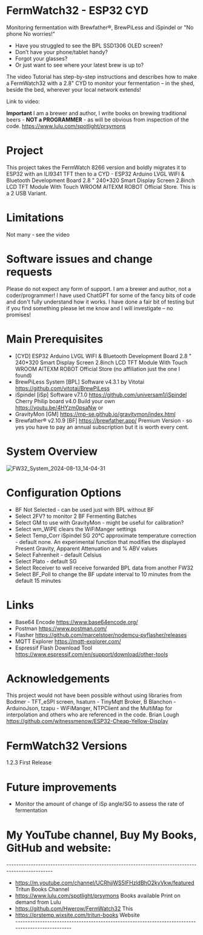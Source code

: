 # FermWatch32 - ESP32 CYD
Monitoring fermentation with Brewfather®, BrewPiLess and iSpindel or "No phone No worries!"

- Have you struggled to see the BPL SSD1306 OLED screen?
- Don’t have your phone/tablet handy?
- Forgot your glasses?
- Or just want to see where your latest brew is up to?

The video Tutorial has step-by-step instructions and describes how to make a FermWatch32 with a 2.8" CYD to monitor your fermentation – in the shed, beside the bed, wherever your local network extends!
  
Link to video:    

**Important** I am a brewer and author, I write books on brewing traditional beers - **NOT a PROGRAMMER** - as will be obvious from inspection of the code. https://www.lulu.com/spotlight/prsymons 
# Project
This project takes the FermWatch 8266 version and boldly migrates it to ESP32 with an ILI9341 TFT then to a CYD - ESP32 Arduino LVGL WIFI & Bluetooth Development Board 2.8 " 240*320 Smart Display Screen 2.8inch LCD TFT Module With Touch WROOM  AITEXM ROBOT Official Store. This is a 2 USB Variant.

# Limitations
Not many - see the video

# Software issues and change requests
Please do not expect any form of support. I am a brewer and author, not a coder/programmer! I have used ChatGPT for some of the fancy bits of code and don't fully understand how it works. I have done a fair bit of testing but if you find something please let me know and I will investigate – no promises! 
 
# Main Prerequisites
- [CYD] ESP32 Arduino LVGL WIFI & Bluetooth Development Board 2.8 " 240*320 Smart Display Screen 2.8inch LCD TFT Module With Touch 
  WROOM  AITEXM ROBOT Official Store (no affiliation just the one I found)
- BrewPiLess System [BPL] Software v4.3.1 by Vitotai  https://github.com/vitotai/BrewPiLess
- iSpindel [iSp] Software v7.1.0 https://github.com/universam1/iSpindel    Cherry Philip board v4.0 Build your own 
  https://youtu.be/4HYzm0psaNw or
- GravityMon [GM] https://mp-se.github.io/gravitymon/index.html 
- Brewfather® v2.10.9 [BF]  https://brewfather.app/ Premium Version - so yes you have to pay an annual subscription but it is worth every cent.
# System Overview
![FW32_System_2024-08-13_14-04-31](https://github.com/user-attachments/assets/b8448ba3-4f71-44dd-aded-40f8fd23b5a9)

# Configuration Options
- BF Not Selected - can be used just with BPL without BF
- Select 2FV? to monitor 2 BF Fermenting Batches
- Select GM to use with GravityMon - might be useful for calibration?
- Select wm_WIPE clears the WiFiManger settings
- Select Temp_Corr iSpindel SG 20°C approximate temperature correction - default none. 	An experimental function that modifies 
  the displayed Present 	Gravity, Apparent Attenuation and % ABV values
- Select Fahrenheit  - default Celsius
- Select Plato - default SG
- Select Receiver to well receive forwarded BPL data from another FW32
- Select BF_Poll to change the BF update interval to 10 minutes from the default 15 minutes

# Links
- Base64 Encode  https://www.base64encode.org/ 
- Postman   https://www.postman.com/ 
- Flasher https://github.com/marcelstoer/nodemcu-pyflasher/releases
- MQTT Explorer https://mqtt-explorer.com/
- Espressif Flash Download Tool https://www.espressif.com/en/support/download/other-tools

# Acknowledgements
This project would not have been possible without using libraries from Bodmer - TFT_eSPI screen, hsaturn - TinyMqtt Broker, B Blanchon - ArduinoJson, tzapu - WiFiManger, NTPClient and the MultiMap for interpolation and others who are referenced in the code. Brian Lough https://github.com/witnessmenow/ESP32-Cheap-Yellow-Display

# FermWatch32 Versions

1.2.3  First Release

# Future improvements 
- Monitor the amount of change of iSp angle/SG to assess the rate of fermentation
  
# My YouTube channel, Buy My Books, GitHub and website:  
\-------------------------------------------------------------------------------------------------  
- https://m.youtube.com/channel/UCRhjjWS5IFHzldBhO2kyVkw/featured   Tritun Books Channel
- https://www.lulu.com/spotlight/prsymons  Books available Print on demand from Lulu
- https://github.com/Hwerow/FermWatch32  This 
- https://prstemp.wixsite.com/tritun-books   Website  
\-------------------------------------------------------------------------------------------------
